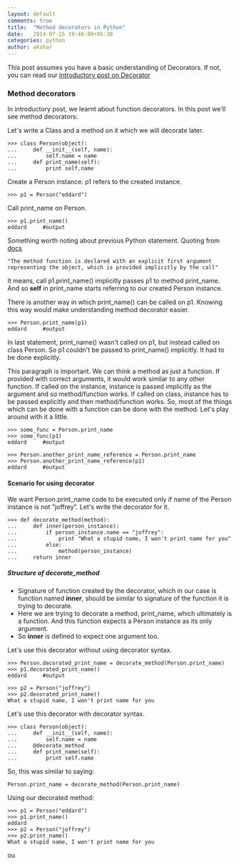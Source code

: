```yaml
---
layout: default
comments: true
title:  "Method decorators in Python"
date:   2014-07-15 19:46:08+05:30
categories: python
author: akshar
---
```

This post assumes you have a basic understanding of Decorators. If not, you can read our <a href="http://agiliq.com/blog/2012/11/understanding-decorators-2/" target="_blank">introductory post on Decorator</a>

### Method decorators

In introductory post, we learnt about function decorators. In this post we'll see method decorators:

Let's write a Class and a method on it which we will decorate later.

	>>> class Person(object):
	...     def __init__(self, name):
	...         self.name = name
	...     def print_name(self):
	...         print self.name

Create a Person instance. p1 refers to the created instance.

	>>> p1 = Person("eddard")

Call print_name on Person.

	>>> p1.print_name()
	eddard     #output

Something worth noting about previous Python statement. Quoting from <a href="https://docs.python.org/2/tutorial/classes.html" target="_blank">docs</a>

	"The method function is declared with an explicit first argument representing the object, which is provided implicitly by the call"

It means, call p1.print_name() implicitly passes p1 to method print_name. And so **self** in print_name starts referring to our created Person instance.

There is another way in which print_name() can be called on p1. Knowing this way would make understanding method decorator easier.

	>>> Person.print_name(p1)
	eddard     #output

In last statement, print_name() wasn't called on p1, but instead called on class Person. So p1 couldn't be passed to print_name() implicitly. It had to be done explicitly.

This paragraph is important. We can think a method as just a function. If provided with correct arguments, it would work similar to any other function. If called on the instance, instance is passed implicitly as the argument and so method/function works. If called on class, instance has to be passed explicitly and then method/function works. So, most of the things which can be done with a function can be done with the method. Let's play around with it a little.

	>>> some_func = Person.print_name
	>>> some_func(p1)
	eddard     #output

	>>> Person.another_print_name_reference = Person.print_name
	>>> Person.another_print_name_reference(p1)
	eddard     #output

#### Scenario for using decorator
We want Person.print_name code to be executed only if name of the Person instance is not "joffrey". Let's write the decorator for it.

	>>> def decorate_method(method):
	...     def inner(person_instance):
	...         if person_instance.name == "joffrey":
	...             print "What a stupid name, I won't print name for you"
	...         else:
	...             method(person_instance)
	...     return inner

##### Structure of decorate_method

* Signature of function created by the decorator, which in our case is function named **inner**, should be similar to signature of the function it is trying to decorate.
* Here we are trying to decorate a method, print_name, which ultimately is a function. And this function expects a Person instance as its only argument.
* So **inner** is defined to expect one argument too.

Let's use this decorator without using decorator syntax.

	>>> Person.decorated_print_name = decorate_method(Person.print_name)
	>>> p1.decorated_print_name()
	eddard     #output

	>>> p2 = Person("joffrey")
	>>> p2.decorated_print_name()
	What a stupid name, I won't print name for you

Let's use this decorator with decorator syntax.

	>>> class Person(object):
	...     def __init__(self, name):
	...         self.name = name
	...     @decorate_method
	...     def print_name(self):
	...         print self.name

So, this was similar to saying:

	Person.print_name = decorate_method(Person.print_name)

Using our decorated method:

	>>> p1 = Person("eddard")
	>>> p1.print_name()
	eddard
	>>> p2 = Person("joffrey")
	>>> p2.print_name()
	What a stupid name, I won't print name for you

ou


